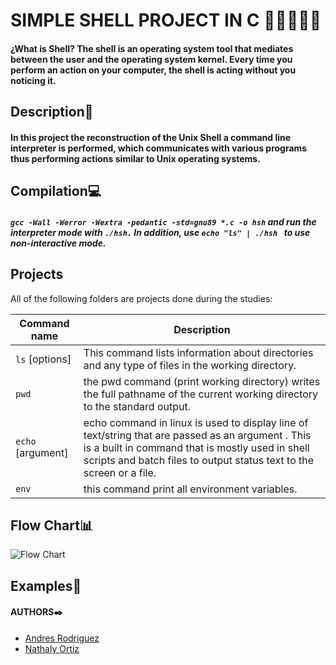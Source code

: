# SIMPLE SHELL PROJECT IN C 👩‍💻🔛👨‍💻

#### ¿What is Shell? The shell is an operating system tool that mediates between the user and the operating system kernel. Every time you perform an action on your computer, the shell is acting without you noticing it.

## Description📝
#### In this project the reconstruction of the Unix Shell a command line interpreter is performed, which communicates with various programs thus performing actions similar to Unix operating systems.

## Compilation💻
##### `gcc -Wall -Werror -Wextra -pedantic -std=gnu89 *.c -o hsh` and run the interpreter mode with `./hsh.` In addition, use `echo "ls" | ./hsh ` to use non-interactive mode.

## Projects
All of the following folders are projects done during the studies:

| Command name | Description |
| ------------ | ----------- |
| `ls` [options] |  This command lists information about directories and any type of files in the working directory. |
| `pwd` | the pwd command (print working directory) writes the full pathname of the current working directory to the standard output. |
| `echo` [argument] | echo command in linux is used to display line of text/string that are passed as an argument . This is a built in command that is mostly used in shell scripts and batch files to output status text to the screen or a file. |
| `env` | this command print all environment variables. |


## Flow Chart📊

<img src="https://i.imgur.com/Zn3soaQ.jpg" alt="Flow Chart">

## Examples🧩

#### AUTHORS✒️

- [Andres Rodriguez](https://github.com/Andres98100 "Jaime Andres Rodriguez")
- [Nathaly Ortiz](https://github.com/Natha0b "Nathaly Ortiz")
